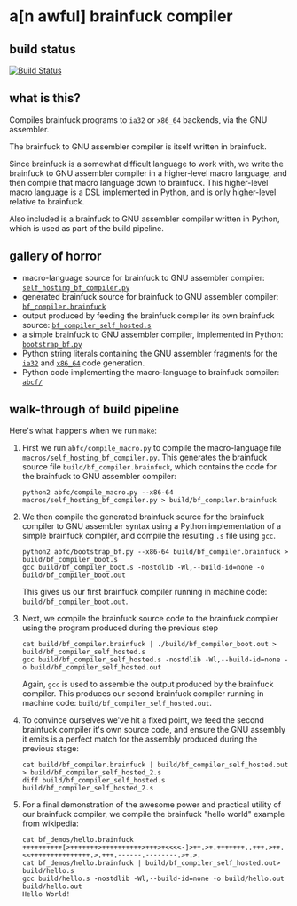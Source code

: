 a[n awful] brainfuck compiler
=============================

build status
------------

[![Build Status](https://travis-ci.org/fcostin/abfc.png)](https://travis-ci.org/fcostin/abfc)


what is this?
-------------

Compiles brainfuck programs to `ia32` or `x86_64` backends, via the GNU assembler.

The brainfuck to GNU assembler compiler is itself written in brainfuck.

Since brainfuck is a somewhat difficult language to work with, we write the brainfuck
to GNU assembler compiler in a higher-level macro language, and then compile that
macro language down to brainfuck. This higher-level macro language is a DSL
implemented in Python, and is only higher-level relative to brainfuck.

Also included is a brainfuck to GNU assembler compiler written in Python, which
is used as part of the build pipeline.

gallery of horror
-----------------

*   macro-language source for brainfuck to GNU assembler compiler:
    [`self_hosting_bf_compiler.py`](http://github.com/fcostin/abfc/blob/master/macros/self_hosting_bf_compiler.py)
*   generated brainfuck source for brainfuck to GNU assembler compiler:
    [`bf_compiler.brainfuck`](http://github.com/fcostin/abfc/blob/master/gallery/bf_compiler.brainfuck)
*   output produced by feeding the brainfuck compiler its own brainfuck source:
    [`bf_compiler_self_hosted.s`](http://github.com/fcostin/abfc/blob/master/gallery/bf_compiler_self_hosted.s)
*   a simple brainfuck to GNU assembler compiler, implemented in Python:
    [`bootstrap_bf.py`](http://github.com/fcostin/abfc/blob/master/abfc/bootstrap_bf.py)
*   Python string literals containing the GNU assembler fragments for the
    [`ia32`](http://github.com/fcostin/abfc/blob/master/abfc/arch/ia32.py)
    and
    [`x86_64`](http://github.com/fcostin/abfc/blob/master/abfc/arch/x86_64.py)
    code generation.
*   Python code implementing the macro-language to brainfuck compiler:
    [`abcf/`](http://github.com/fcostin/abfc/tree/master/abfc)


walk-through of build pipeline
------------------------------

Here's what happens when we run `make`:

1.  First we run `abfc/compile_macro.py` to compile the macro-language file
    `macros/self_hosting_bf_compiler.py`. This generates the brainfuck source file
    `build/bf_compiler.brainfuck`, which contains the code for the brainfuck to
    GNU assembler compiler:

        python2 abfc/compile_macro.py --x86-64 macros/self_hosting_bf_compiler.py > build/bf_compiler.brainfuck

2.  We then compile the generated brainfuck source for the brainfuck compiler to GNU
    assembler syntax using a Python implementation of a simple brainfuck compiler, and
    compile the resulting `.s` file using `gcc`.
        
        python2 abfc/bootstrap_bf.py --x86-64 build/bf_compiler.brainfuck > build/bf_compiler_boot.s
        gcc build/bf_compiler_boot.s -nostdlib -Wl,--build-id=none -o build/bf_compiler_boot.out
    
    This gives us our first brainfuck compiler running in machine code: `build/bf_compiler_boot.out`.

3.  Next, we compile the brainfuck source code to the brainfuck compiler using the program
    produced during the previous step

        cat build/bf_compiler.brainfuck | ./build/bf_compiler_boot.out > build/bf_compiler_self_hosted.s
        gcc build/bf_compiler_self_hosted.s -nostdlib -Wl,--build-id=none -o build/bf_compiler_self_hosted.out

    Again, `gcc` is used to assemble the output produced by the brainfuck compiler.
    This produces our second brainfuck compiler running in machine code:
    `build/bf_compiler_self_hosted.out`.

4.  To convince ourselves we've hit a fixed point, we feed the second brainfuck compiler
    it's own source code, and ensure the GNU assembly it emits is a perfect match for the
    assembly produced during the previous stage:

        cat build/bf_compiler.brainfuck | build/bf_compiler_self_hosted.out > build/bf_compiler_self_hosted_2.s
        diff build/bf_compiler_self_hosted.s build/bf_compiler_self_hosted_2.s

5.  For a final demonstration of the awesome power and practical utility of our
    brainfuck compiler, we compile the brainfuck "hello world" example from wikipedia:

        cat bf_demos/hello.brainfuck 
        ++++++++++[>+++++++>++++++++++>+++>+<<<<-]>++.>+.+++++++..+++.>++.<<+++++++++++++++.>.+++.------.--------.>+.>.
        cat bf_demos/hello.brainfuck | build/bf_compiler_self_hosted.out> build/hello.s
        gcc build/hello.s -nostdlib -Wl,--build-id=none -o build/hello.out
        build/hello.out
        Hello World!

